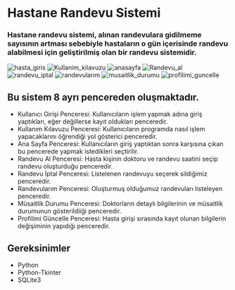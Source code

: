 # Hastane Randevu Sistemi
### Hastane randevu sistemi, alınan randevulara gidilmeme sayısının artması sebebiyle hastaların o gün içerisinde randevu alabilmesi için geliştirilmiş olan bir randevu sistemidir.

![hasta_giris](https://github.com/SevraDemirelli/Hastane-Randevu-Sistemi/assets/148043921/97ac777e-878b-4a55-b864-b8040f5ffeb6)
![Kullanim_kilavuzu](https://github.com/SevraDemirelli/Hastane-Randevu-Sistemi/assets/148043921/6c50f03b-f01d-461f-8e93-e62deafac36a)
![anasayfa](https://github.com/SevraDemirelli/Hastane-Randevu-Sistemi/assets/148043921/5673f564-085e-47c5-b4fa-89056bbd7ec1)
![Randevu_al](https://github.com/SevraDemirelli/Hastane-Randevu-Sistemi/assets/148043921/8613829e-89db-4ef1-a97b-d8dac7e2c5c5)
![randevu_iptal](https://github.com/SevraDemirelli/Hastane-Randevu-Sistemi/assets/148043921/0e381c6a-b0e5-494d-86d8-e884a5fd97b9)
![randevularım](https://github.com/SevraDemirelli/Hastane-Randevu-Sistemi/assets/148043921/391eaf65-29d8-416a-b6d3-e6f64439ad20)
![musaitlik_durumu](https://github.com/SevraDemirelli/Hastane-Randevu-Sistemi/assets/148043921/9abedce6-fa8a-4b2d-963f-63983c4926d4)
![profilimi_guncelle](https://github.com/SevraDemirelli/Hastane-Randevu-Sistemi/assets/148043921/de0c5f62-afc9-47e0-b45c-cc08058e481c)


## Bu sistem 8 ayrı pencereden oluşmaktadır.
* Kullanıcı Girişi Penceresi: Kullanıcıların işlem yapmak adına giriş yaptıkları, eğer değillerse kayıt oldukları penceredir.
* Kullanım Kılavuzu Penceresi: Kullanıcıların programda nasıl işlem yapacaklarını öğrendiği yol gösterici penceredir.
* Ana Sayfa Penceresi: Kullanıcıların giriş yaptıktan sonra karşısına çıkan bu pencerede yapmak istedikleri seçtirilir.
* Randevu Al Penceresi: Hasta kişinin doktoru ve randevu saatini seçip randevu oluşturduğu penceredir.
* Randevu İptal Penceresi: Listelenen randevuyu seçerek sildiğimiz penceredir.
* Randevularım Penceresi: Oluşturmuş olduğumuz randevuları listeleyen penceredir.
* Müsaitlik Durumu Penceresi: Doktorların detaylı bilgilerinin ve müsaitlik durumunun gösterildiiği penceredir.
* Profilimi Güncelle Penceresi: Hasta girişi sırasında kayıt olunan bilgilerin değişiminin yapıdığı penceredir.  

## Gereksinimler
* Python
* Python-Tkinter
* SQLite3
